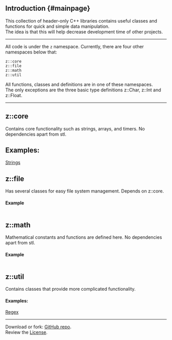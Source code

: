 ## Introduction				{#mainpage}

This collection of header-only C++ libraries contains useful classes and functions for quick and simple data manipulation.  
The idea is that this will help decrease development time of other projects.  

--------------------------
All code is under the `z` namespace. Currently, there are four other namespaces below that:  

`z::core`  
`z::file`  
`z::math`  
`z::util`  

All functions, classes and definitions are in one of these namespaces.  
The only exceptions are the three basic type definitions z::Char, z::Int and z::Float.

--------------------------

## z::core
Contains core functionality such as strings, arrays, and timers. No dependencies apart from stl.

## Examples:
[Strings](Doxypages/examples/core/string.md)

## z::file
Has several classes for easy file system management. Depends on z::core.

#### Example
```cpp

```

## z::math
Mathematical constants and functions are defined here. No dependencies apart from stl.

#### Example
```cpp

```

## z::util
Contains classes that provide more complicated functionality.

#### Examples:
[Regex](Doxypages/examples/util/regex.md)

--------------------------
Download or fork: [GitHub repo](https://github.com/ZacharyWesterman/zLibraries).  
Review the [License](md_Doxypages_LICENSE.html).
